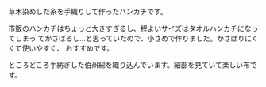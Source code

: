 草木染めした糸を手織りして作ったハンカチです。

市販のハンカチはちょっと大きすぎるし、程よいサイズはタオルハンカチになってしまっ
てかさばるし…と思っていたので、小さめで作りました。かさばりにくくて使いやすく、
おすすめです。

ところどころ手紡ぎした伯州綿を織り込んでいます。細部を見ていて楽しい布です。
